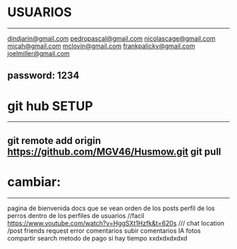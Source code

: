 # USUARIOS
----------------------------------------------------
dindjarin@gmail.com
pedropascal@gmail.com
nicolascage@gmail.com
micah@gmail.com
mclovin@gmail.com
frankpalicky@gmail.com
joelmiller@gmail.com

password: 1234
----------------------------------------------------
# git hub SETUP
----------------------------------------------------
git remote add origin https://github.com/MGV46/Husmow.git
git pull
----------------------------------------------------

# cambiar:
----------------------------------------------------
pagina de bienvenida
docs que se vean
orden de los posts
perfil de los perros dentro de los perfiles de usuarios //facil
https://www.youtube.com/watch?v=HggSXt1Hzfk&t=620s  /// chat
location /post
friends request error
comentarios subir comentarios
IA fotos
compartir
search
metodo de pago si hay tiempo xxdxdxdxdxd
